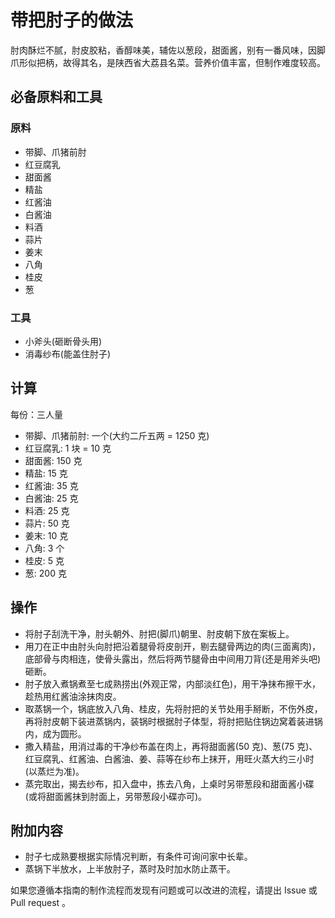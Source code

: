 # 带把肘子的做法

肘肉酥烂不腻，肘皮胶粘，香醇味美，辅佐以葱段，甜面酱，别有一番风味，因脚爪形似把柄，故得其名，是陕西省大荔县名菜。营养价值丰富，但制作难度较高。

## 必备原料和工具

### 原料

- 带脚、爪猪前肘
- 红豆腐乳
- 甜面酱
- 精盐
- 红酱油
- 白酱油
- 料酒
- 蒜片
- 姜末
- 八角
- 桂皮
- 葱

### 工具

- 小斧头(砸断骨头用)
- 消毒纱布(能盖住肘子)

## 计算

每份：三人量

- 带脚、爪猪前肘: 一个(大约二斤五两 = 1250 克)
- 红豆腐乳: 1 块 = 10 克
- 甜面酱: 150 克
- 精盐: 15 克
- 红酱油: 35 克
- 白酱油: 25 克
- 料酒: 25 克
- 蒜片: 50 克
- 姜末: 10 克
- 八角: 3 个
- 桂皮: 5 克
- 葱: 200 克

## 操作

- 将肘子刮洗干净，肘头朝外、肘把(脚爪)朝里、肘皮朝下放在案板上。
- 用刀在正中由肘头向肘把沿着腿骨将皮剖开，剔去腿骨两边的肉(三面离肉)，底部骨与肉相连，使骨头露出，然后将两节腿骨由中间用刀背(还是用斧头吧)砸断。
- 肘子放入煮锅煮至七成熟捞出(外观正常，内部淡红色)，用干净抹布擦干水，趁热用红酱油涂抹肉皮。
- 取蒸锅一个，锅底放入八角、桂皮，先将肘把的关节处用手掰断，不伤外皮，再将肘皮朝下装进蒸锅内，装锅时根据肘子体型，将肘把贴住锅边窝着装进锅内，成为圆形。
- 撒入精盐，用消过毒的干净纱布盖在肉上，再将甜面酱(50 克)、葱(75 克)、红豆腐乳、红酱油、白酱油、姜、蒜等在纱布上抹开，用旺火蒸大约三小时(以蒸烂为准)。
- 蒸完取出，揭去纱布，扣入盘中，拣去八角，上桌时另带葱段和甜面酱小碟(或将甜面酱抹到肘面上，另带葱段小碟亦可)。

## 附加内容

- 肘子七成熟要根据实际情况判断，有条件可询问家中长辈。
- 蒸锅下半放水，上半放肘子，蒸时及时加水防止蒸干。

如果您遵循本指南的制作流程而发现有问题或可以改进的流程，请提出 Issue 或 Pull request 。
